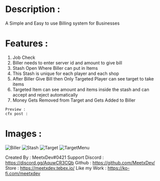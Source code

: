 # Description :

A Simple and Easy to use Billing system for Businesses

# Features :

1) Job Check
2) Biller needs to enter server id and amount to give bill
3) Stash Open Where Biller can put in Items
4) This Stash is unique for each player and each shop
5) After Biller Give Bill then Only Targeted Player can see target to take items
6) Targeted Item can see amount and items inside the stash and can accept and reject automatically
7) Money Gets Removed from Target and Gets Added to Biller

```
Preview : 
cfx post : 
```

# Images :

![Biller](https://cdn.discordapp.com/attachments/953614783482044428/1069255305675939951/Screenshot_155.png)
![Stash](https://cdn.discordapp.com/attachments/953614783482044428/1069255306149904384/Screenshot_156.png)
![Target](https://cdn.discordapp.com/attachments/953614783482044428/1069255306690961408/Screenshot_157.png)
![TargetMenu](https://cdn.discordapp.com/attachments/953614783482044428/1069255307169116240/Screenshot_158.png)

Created By : MeetxDev#0421 
Support Discord : https://discord.gg/AquwCR3CQb
Github : https://github.com/MeetxDev/
Store : https://meetxdev.tebex.io/
Like my Work : https://ko-fi.com/meetxdev
